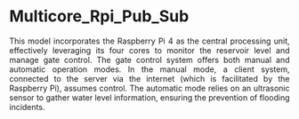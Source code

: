 # Multicore_Rpi_Pub_Sub

<p align="justify">
This model incorporates the Raspberry Pi 4 as the central processing unit, effectively leveraging its four cores to monitor the reservoir level and manage gate control. The gate control system offers both manual and automatic operation modes. In the manual mode, a client system, connected to the server via the internet (which is facilitated by the Raspberry Pi), assumes control. The automatic mode relies on an ultrasonic sensor to gather water level information, ensuring the prevention of flooding incidents.
</p>

